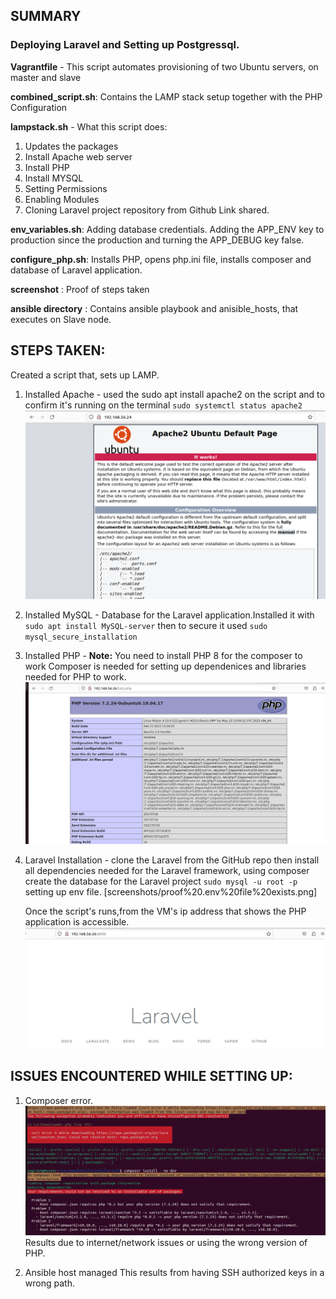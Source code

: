 ## SUMMARY 

### Deploying Laravel and Setting up Postgressql.

**Vagrantfile** - This script automates provisioning of two Ubuntu servers, on master and slave

**combined_script.sh**: Contains the LAMP stack setup together with the PHP Configuration

**lampstack.sh** - What this script does:
1. Updates the packages
2. Install Apache web server
3. Install PHP
4. Install MYSQL
5. Setting Permissions
6. Enabling Modules
7. Cloning Laravel project repository from Github Link shared.


**env_variables.sh**: Adding database credentials.
Adding the APP_ENV key to production since the production and turning the APP_DEBUG key false.

**configure_php.sh**: Installs PHP, opens php.ini file, installs composer and database of Laravel application.

**screenshot** : Proof of steps taken

**ansible directory** : Contains ansible playbook and anisible_hosts, that executes on Slave node.

## STEPS TAKEN:
Created a script that, sets up LAMP.
1. Installed Apache - used the sudo apt install apache2 on the script and to confirm it's running on the terminal ```sudo systemctl status apache2```
![Apache Succesful](/screenshots/Apache%20Succesfully%20setup.png)
2. Installed MySQL - Database for the Laravel application.Installed it with  ```sudo apt install MySQL-server``` then to secure it used ```sudo mysql_secure_installation```
   
3. Installed PHP -
   **Note:** You need to install PHP 8 for the composer to work
   Composer is needed for setting up dependenices and libraries needed for PHP to work.
   ![PHP SUCCESFULL](screenshots/phpinstalled.png)
   
5. Laravel Installation -
     clone the Laravel from the GitHub repo
     then install all dependencies needed for the Laravel framework, using composer
     create the database for the Laravel project ```sudo mysql -u root -p```
     setting up env file. [screenshots/proof%20.env%20file%20exists.png]

   Once the script's runs,from the VM's ip address that shows the PHP application is accessible.
     ![masterip](screenshots/laravel%20succesfullysetup.png)
   
## ISSUES ENCOUNTERED WHILE SETTING UP:

1. Composer error.
    ![](/screenshots/composer%20error.png) 
     Results due to internet/network issues or using the wrong version of PHP.
   
3. Ansible host managed
  This results from having SSH authorized keys in a wrong path.
   
